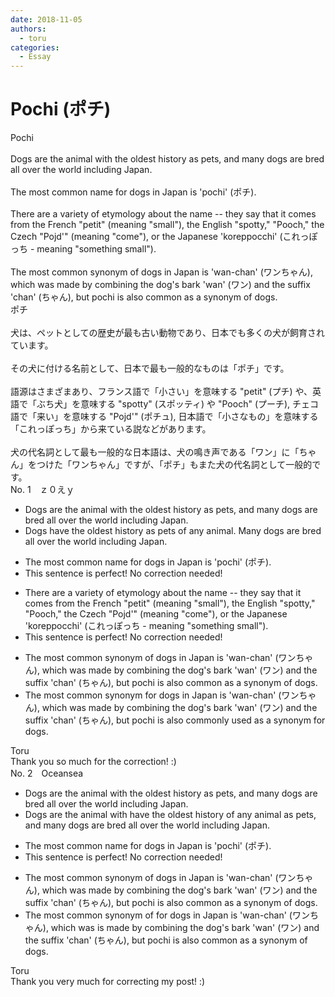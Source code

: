 ```yaml
---
date: 2018-11-05
authors:
  - toru
categories:
  - Essay
---
```


<h1 id="subject_show">Pochi (ポチ)</h1>
<div class="date" hidden>Nov 5, 2018 17:34</div>
<div id="post"><div id="body_show_ori">
Pochi<br/><br/>Dogs are the animal with the oldest history as pets, and many dogs are bred all over the world including Japan.<br/><br/>The most common name for dogs in Japan is 'pochi' (ポチ).<br/><br/>There are a variety of etymology about the name -- they say that it comes from the French "petit" (meaning "small"), the English "spotty," "Pooch," the Czech "Pojd'" (meaning "come"), or the Japanese 'koreppocchi' (これっぽっち - meaning "something small").<br/><br/>The most common synonym of dogs in Japan is 'wan-chan' (ワンちゃん), which was made by combining the dog's bark 'wan' (ワン) and the suffix 'chan' (ちゃん), but pochi is also common as a synonym of dogs.<br/>
</div></div>

<!-- more -->

<div id="post_ja"><div id="body_show_mo">
ポチ<br/><br/>犬は、ペットとしての歴史が最も古い動物であり、日本でも多くの犬が飼育されています。<br/><br/>その犬に付ける名前として、日本で最も一般的なものは「ポチ」です。<br/><br/>語源はさまざまあり、フランス語で「小さい」を意味する "petit" (プチ) や、英語で「ぶち犬」を意味する "spotty" (スポッティ) や "Pooch" (プーチ), チェコ語で「来い」を意味する "Pojd'" (ポチュ), 日本語で「小さなもの」を意味する「これっぽっち」から来ている説などがあります。<br/><br/>犬の代名詞として最も一般的な日本語は、犬の鳴き声である「ワン」に「ちゃん」をつけた「ワンちゃん」ですが、「ポチ」もまた犬の代名詞として一般的です。
</div></div>
<div id="block"><div class="first_name"> No. 1　<span class="just_name">ｚ０えｙ</span></div><div id="block2">
<ul class="correction_field">
<li class="incorrect">Dogs are the animal with the oldest history as pets, and many dogs are bred all over the world including Japan.</li>
<li class="corrected correct">
Dogs <span class="f_blue">have the oldest history as pets of any animal. </span>Many dogs are bred all over the world including Japan.
</li>
</ul>
<ul class="correction_field">
<li class="incorrect">The most common name for dogs in Japan is 'pochi' (ポチ).</li>
<li class="corrected perfect">This sentence is perfect! No correction needed!</li>
</ul>
<ul class="correction_field">
<li class="incorrect">There are a variety of etymology about the name -- they say that it comes from the French "petit" (meaning "small"), the English "spotty," "Pooch," the Czech "Pojd'" (meaning "come"), or the Japanese 'koreppocchi' (これっぽっち - meaning "something small").</li>
<li class="corrected perfect">This sentence is perfect! No correction needed!</li>
</ul>
<ul class="correction_field">
<li class="incorrect">The most common synonym of dogs in Japan is 'wan-chan' (ワンちゃん), which was made by combining the dog's bark 'wan' (ワン) and the suffix 'chan' (ちゃん), but pochi is also common as a synonym of dogs.</li>
<li class="corrected correct">
The most common synonym <span class="f_blue">for</span> dogs in Japan is 'wan-chan' (ワンちゃん), which was made by combining the dog's bark 'wan' (ワン) and the suffix 'chan' (ちゃん), but pochi is also<span class="f_blue"> commonly used </span>as a synonym<span class="f_blue"> for </span>dogs.
</li>
</ul>
</div><div class="name"><span class="just_name">Toru</span><br>
Thank you so much for the correction! :)
</div>
</div>
<div id="block"><div class="first_name"> No. 2　<span class="just_name">Oceansea</span></div><div id="block2">
<ul class="correction_field">
<li class="incorrect">Dogs are the animal with the oldest history as pets, and many dogs are bred all over the world including Japan.</li>
<li class="corrected correct">
Dogs <span class="sline"><span class="f_gray">are the animal with</span></span> <span class="f_blue">have the oldest history of any animal as pets</span>, and many dogs are bred all over the world including Japan.
</li>
</ul>
<ul class="correction_field">
<li class="incorrect">The most common name for dogs in Japan is 'pochi' (ポチ).</li>
<li class="corrected perfect">This sentence is perfect! No correction needed!</li>
</ul>
<ul class="correction_field">
<li class="incorrect">The most common synonym of dogs in Japan is 'wan-chan' (ワンちゃん), which was made by combining the dog's bark 'wan' (ワン) and the suffix 'chan' (ちゃん), but pochi is also common as a synonym of dogs.</li>
<li class="corrected correct">
The most common synonym <span class="sline">of </span><span class="f_red">for </span>dogs in Japan is 'wan-chan' (ワンちゃん), which <span class="sline">was </span><span class="f_red">is </span>made by combining the dog's bark 'wan' (ワン) and the suffix 'chan' (ちゃん), but pochi is also common as a synonym <span class="sline"><span class="f_gray">of dogs</span></span>.
</li>
</ul>
</div><div class="name"><span class="just_name">Toru</span><br>
Thank you very much for correcting my post! :)
</div>
</div>
